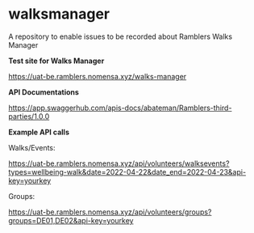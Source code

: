# walksmanager

A repository to enable issues to be recorded about Ramblers Walks Manager

**Test site for Walks Manager**

<a href="[https://www.markdownguide.org](https://uat-be.ramblers.nomensa.xyz/walks-manager
)" target="_blank">https://uat-be.ramblers.nomensa.xyz/walks-manager</a>



**API Documentations**

https://app.swaggerhub.com/apis-docs/abateman/Ramblers-third-parties/1.0.0


**Example API calls**


Walks/Events:

https://uat-be.ramblers.nomensa.xyz/api/volunteers/walksevents?types=wellbeing-walk&date=2022-04-22&date_end=2022-04-23&api-key=yourkey

Groups:

https://uat-be.ramblers.nomensa.xyz/api/volunteers/groups?groups=DE01,DE02&api-key=yourkey
